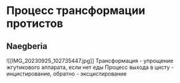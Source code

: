 # Процесс трансформации протистов

## Naegberia
![[IMG_20230925_102735447.jpg]]
Трансформация - упрощение жгутикового аппарата, если нет еды
Процесс выхода в цисту - инцистирование, обратно - эксцистирование